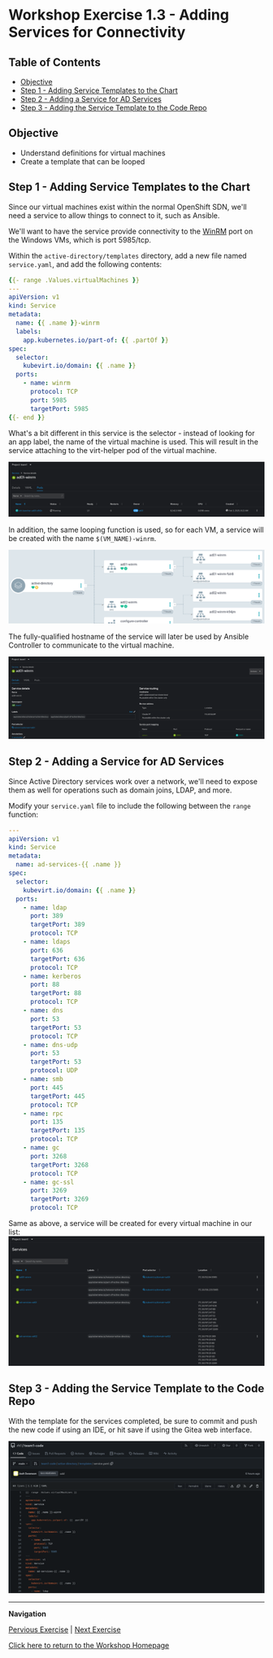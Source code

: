 # Workshop Exercise 1.3 - Adding Services for Connectivity

## Table of Contents

* [Objective](#objective)
* [Step 1 - Adding Service Templates to the Chart](#step-1---adding-service-templates-to-the-chart)
* [Step 2 - Adding a Service for AD Services](#step-2---adding-a-service-for-ad-services)
* [Step 3 - Adding the Service Template to the Code Repo](#step-3---adding-the-service-template-to-the-code-repo)

## Objective

* Understand definitions for virtual machines
* Create a template that can be looped

## Step 1 - Adding Service Templates to the Chart
Since our virtual machines exist within the normal OpenShift SDN, we'll need a service to allow things to connect to it, such as Ansible.

We'll want to have the service provide connectivity to the [WinRM](https://en.wikipedia.org/wiki/Windows_Remote_Management) port on the Windows VMs, which is port 5985/tcp.

Within the `active-directory/templates` directory, add a new file named `service.yaml`, and add the following contents:
```yaml
{{- range .Values.virtualMachines }}
---
apiVersion: v1
kind: Service
metadata:
  name: {{ .name }}-winrm
  labels:
    app.kubernetes.io/part-of: {{ .partOf }}
spec:
  selector:
    kubevirt.io/domain: {{ .name }}
  ports:
    - name: winrm
      protocol: TCP
      port: 5985
      targetPort: 5985
{{- end }}
```

What's a bit different in this service is the selector - instead of looking for an app label, the name of the virtual machine is used. This will result in the service attaching to the virt-helper pod of the virtual machine.

![Service Selector](../.images/service-selector.png)

In addition, the same looping function is used, so for each VM, a service will be created with the name `$(VM_NAME)-winrm`.

![Looped Services](../.images/looped-services.png)

The fully-qualified hostname of the service will later be used by Ansible Controller to communicate to the virtual machine.

![Service FQDN](../.images/service-fqdn.png)

## Step 2 - Adding a Service for AD Services
Since Active Directory services work over a network, we'll need to expose them as well for operations such as domain joins, LDAP, and more.

Modify your `service.yaml` file to include the following between the `range` function:
```yaml
---
apiVersion: v1
kind: Service
metadata:
  name: ad-services-{{ .name }}
spec:
  selector:
    kubevirt.io/domain: {{ .name }}
  ports:
    - name: ldap
      port: 389
      targetPort: 389
      protocol: TCP
    - name: ldaps
      port: 636
      targetPort: 636
      protocol: TCP
    - name: kerberos
      port: 88
      targetPort: 88
      protocol: TCP
    - name: dns
      port: 53
      targetPort: 53
      protocol: TCP
    - name: dns-udp
      port: 53
      targetPort: 53
      protocol: UDP
    - name: smb
      port: 445
      targetPort: 445
      protocol: TCP
    - name: rpc
      port: 135
      targetPort: 135
      protocol: TCP
    - name: gc
      port: 3268
      targetPort: 3268
      protocol: TCP
    - name: gc-ssl
      port: 3269
      targetPort: 3269
      protocol: TCP
```

Same as above, a service will be created for every virtual machine in our list:
![Looped Service 2](../.images/looped-services-2.png)

## Step 3 - Adding the Service Template to the Code Repo
With the template for the services completed, be sure to commit and push the new code if using an IDE, or hit save if using the Gitea web interface.

![Services Template Code](../.images/service-template-code.png)

---
**Navigation**

[Pervious Exercise](../1.2-adding-vm-templates/) | [Next Exercise](../1.4-adding-chart-to-argocd/)

[Click here to return to the Workshop Homepage](../../README.md)
